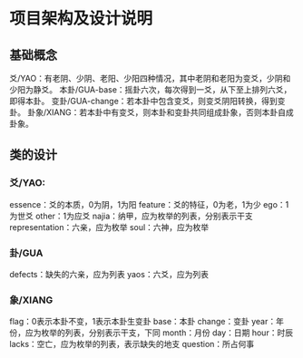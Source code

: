 # 项目架构及设计说明

## 基础概念
爻/YAO：有老阴、少阴、老阳、少阳四种情况，其中老阴和老阳为变爻，少阴和少阳为静爻。
本卦/GUA-base：摇卦六次，每次得到一爻，从下至上排列六爻，即得本卦。
变卦/GUA-change：若本卦中包含变爻，则变爻阴阳转换，得到变卦。
卦象/XIANG：若本卦中有变爻，则本卦和变卦共同组成卦象，否则本卦自成卦象。

## 类的设计
### 爻/YAO:
essence：爻的本质，0为阴，1为阳
feature：爻的特征，0为老，1为少
ego：1为世爻
other：1为应爻
najia：纳甲，应为枚举的列表，分别表示干支
representation：六亲，应为枚举
soul：六神，应为枚举

### 卦/GUA
defects：缺失的六亲，应为列表
yaos：六爻，应为列表

### 象/XIANG
flag：0表示本卦不变，1表示本卦生变卦
base：本卦
change：变卦
year：年份，应为枚举的列表，分别表示干支，下同
month：月份
day：日期
hour：时辰
lacks：空亡，应为枚举的列表，表示缺失的地支
question：所占何事